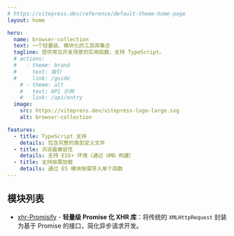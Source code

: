```yaml
---
# https://vitepress.dev/reference/default-theme-home-page
layout: home

hero:
  name: browser-collection
  text: 一个轻量级、模块化的工具库集合
  tagline: 提供常见开发场景的实用函数，支持 TypeScript。
  # actions:
  #   - theme: brand
  #     text: 指引
  #     link: /guide
    # - theme: alt
    #   text: API 示例
    #   link: /api/entry
  image:
    src: https://vitepress.dev/vitepress-logo-large.svg
    alt: browser-collection

features:
  - title: TypeScript 支持
    details: 包含完整的类型定义文件
  - title: 浏览器兼容性
    details: 支持 ES5+ 环境（通过 UMD 构建）
  - title: 支持按需加载
    details: 通过 ES 模块按需导入单个函数
---
```


## 模块列表

* [xhr-Promisify](/zh/modules/xhr-promisify/) - **轻量级 Promise 化 XHR 库**：将传统的 `XMLHttpRequest` 封装为基于 Promise 的接口，简化异步请求开发。
